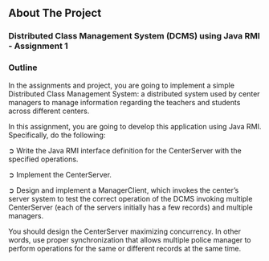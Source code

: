 ## About The Project

### Distributed Class Management System (DCMS) using Java RMI - Assignment 1

### Outline
In the assignments and project, you are going to implement a simple Distributed Class Management System: a distributed system used by center managers to manage 
information regarding the teachers and students across different centers.

In this assignment, you are going to develop this application using Java RMI.
Specifically, do the following:

➲ Write the Java RMI interface definition for the CenterServer with the specified 
operations. 

➲ Implement the CenterServer. 

➲ Design and implement a ManagerClient, which invokes the center’s server system to test the correct operation of the DCMS invoking multiple CenterServer (each of 
the servers initially has a few records) and multiple managers.
 
You should design the CenterServer maximizing concurrency. In other words, use proper synchronization that allows multiple police manager to perform operations for the same or different records at the same time. 

